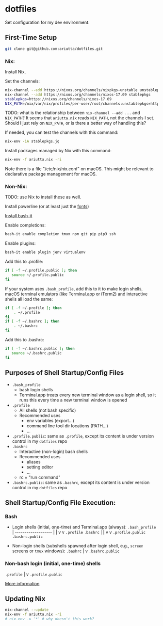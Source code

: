 # dotfiles

Set configuration for my dev environment.

## First-Time Setup

```sh
git clone git@github.com:ariutta/dotfiles.git
```

### Nix:
Install Nix.

Set the channels:
```sh
nix-channel --add https://nixos.org/channels/nixpkgs-unstable unstablepkgs
nix-channel --add https://nixos.org/channels/nixos-17.09 stablepkgs
stablepkgs=https://nixos.org/channels/nixos-17.09
NIX_PATH=/nix/var/nix/profiles/per-user/root/channels:unstablepkgs=https://github.com/NixOS/nixpkgs-channels/archive/nixpkgs-unstable.tar.gz:stablepkgs=https://github.com/NixOS/nixpkgs-channels/archive/nixos-17.09.tar.gz
```

TODO: what is the relationship between `nix-channel --add ...` and `NIX_PATH`? It seems that `ariutta.nix` reads `NIX_PATH`, not the channels I set. Should I just rely on `NIX_PATH`, or is there a better way of handling this?

If needed, you can test the channels with this command:
```sh
nix-env -iA stablepkgs.jq 
```

Install packages managed by Nix with this command:
```sh
nix-env -f ariutta.nix -ri
```

Note there is a file "/etc/nix/nix.conf" on macOS. This might be relevant to declarative package management for macOS.

### Non-Nix:
TODO: use Nix to install these as well.

Install powerline (or at least just the [fonts](https://github.com/powerline/fonts))

[Install bash-it](https://github.com/Bash-it/bash-it#install)

Enable completions:
```sh
bash-it enable completion tmux npm git pip pip3 ssh
```

Enable plugins:
```sh
bash-it enable plugin jenv virtualenv
```

Add this to .profile:
```sh
if [ -f ~/.profile.public ]; then
   source ~/.profile.public
fi
```

If your system uses `.bash_profile`, add this to it to make login shells, macOS terminal emulators (like Terminal.app or iTerm2) and interactive shells all load the same:
```sh
if [ -f ~/.profile ]; then
	. ~/.profile
fi
if [ -f ~/.bashrc ]; then
	. ~/.bashrc
fi
```

Add this to .bashrc: 
```sh
if [ -f ~/.bashrc.public ]; then
   source ~/.bashrc.public
fi
```

## Purposes of Shell Startup/Config Files
* `.bash_profile`
    * bash login shells
    * Terminal.app treats every new terminal window as a login shell, so it runs this every time a new terminal window is opened
* `.profile`
    * All shells (not bash specific)
    * Recommended uses
      * env variables (export...)
      * command line tool dir locations (PATH...)
      * …
* `.profile.public`: same as `.profile`, except its content is under version control in my `dotfiles` repo
* `.bashrc`
    * Interactive (non-login) bash shells
    * Recommended uses
      * aliases
      * setting editor
      * …
    * rc = "run command"
* `.bashrc.public`: same as `.bashrc`, except its content is under version control in my `dotfiles` repo

## Shell Startup/Config File Execution:
### Bash
* Login shells (initial, one-time) and Terminal.app (always):
          `.bash_profile`
                 |
        -------------------
        |                 |
        v                 v
   `.profile`         `.bashrc`
        |                 |
        v                 v
`.profile.public`  `.bashrc.public`

* Non-login shells (subshells spawned after login shell, e.g., `screen` screens or `tmux` windows):
   `.bashrc`
       |
       v
`.bashrc.public`              

### Non-bash login (initial, one-time) shells
   `.profile`
        |
        v
`.profile.public`

[More information](https://serverfault.com/questions/261802/what-are-the-functional-differences-between-profile-bash-profile-and-bashrc)

## Updating Nix

```sh
nix-channel --update
nix-env -f ariutta.nix -ri
# nix-env -u '*' # why doesn't this work?
```
